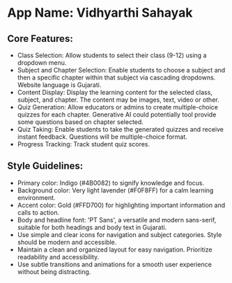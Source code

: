 # **App Name**: Vidhyarthi Sahayak

## Core Features:

- Class Selection: Allow students to select their class (9-12) using a dropdown menu.
- Subject and Chapter Selection: Enable students to choose a subject and then a specific chapter within that subject via cascading dropdowns. Website language is Gujarati.
- Content Display: Display the learning content for the selected class, subject, and chapter. The content may be images, text, video or other.
- Quiz Generation: Allow educators or admins to create multiple-choice quizzes for each chapter. Generative AI could potentially tool provide some questions based on chapter selected.
- Quiz Taking: Enable students to take the generated quizzes and receive instant feedback. Questions will be multiple-choice format.
- Progress Tracking: Track student quiz scores.

## Style Guidelines:

- Primary color: Indigo (#4B0082) to signify knowledge and focus.
- Background color: Very light lavender (#F0F8FF) for a calm learning environment.
- Accent color: Gold (#FFD700) for highlighting important information and calls to action.
- Body and headline font: 'PT Sans', a versatile and modern sans-serif, suitable for both headings and body text in Gujarati.
- Use simple and clear icons for navigation and subject categories. Style should be modern and accessible.
- Maintain a clean and organized layout for easy navigation. Prioritize readability and accessibility.
- Use subtle transitions and animations for a smooth user experience without being distracting.